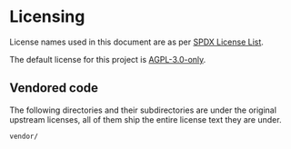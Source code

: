 # Licensing

License names used in this document are as per [SPDX License List](https://spdx.org/licenses/).

The default license for this project is [AGPL-3.0-only](LICENSE).

## Vendored code

The following directories and their subdirectories are under the original upstream licenses, all of them ship the entire license text they are under.

```
vendor/
```
